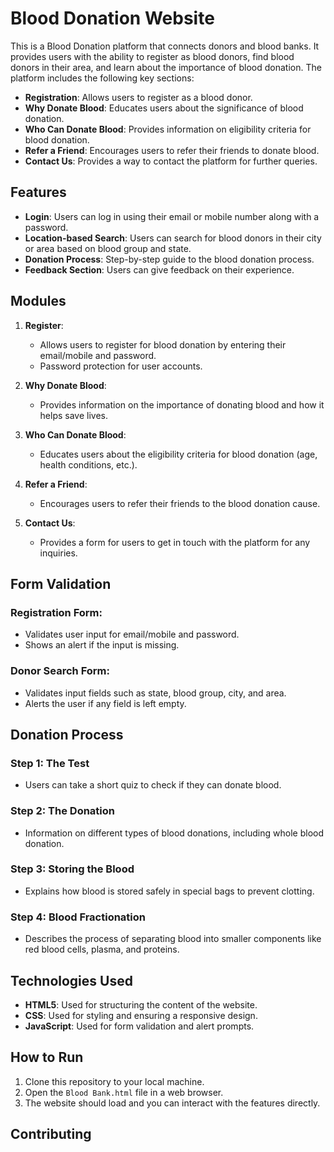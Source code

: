 # Blood Donation Website
This is a Blood Donation platform that connects donors and blood banks. It provides users with the ability to register as blood donors, find blood donors in their area, and learn about the importance of blood donation. The platform includes the following key sections:

- **Registration**: Allows users to register as a blood donor.
- **Why Donate Blood**: Educates users about the significance of blood donation.
- **Who Can Donate Blood**: Provides information on eligibility criteria for blood donation.
- **Refer a Friend**: Encourages users to refer their friends to donate blood.
- **Contact Us**: Provides a way to contact the platform for further queries.

## Features

- **Login**: Users can log in using their email or mobile number along with a password.
- **Location-based Search**: Users can search for blood donors in their city or area based on blood group and state.
- **Donation Process**: Step-by-step guide to the blood donation process.
- **Feedback Section**: Users can give feedback on their experience.

## Modules

1. **Register**: 
   - Allows users to register for blood donation by entering their email/mobile and password.
   - Password protection for user accounts.

2. **Why Donate Blood**:
   - Provides information on the importance of donating blood and how it helps save lives.

3. **Who Can Donate Blood**:
   - Educates users about the eligibility criteria for blood donation (age, health conditions, etc.).

4. **Refer a Friend**:
   - Encourages users to refer their friends to the blood donation cause.

5. **Contact Us**:
   - Provides a form for users to get in touch with the platform for any inquiries.

## Form Validation

### Registration Form:
- Validates user input for email/mobile and password.
- Shows an alert if the input is missing.

### Donor Search Form:
- Validates input fields such as state, blood group, city, and area.
- Alerts the user if any field is left empty.

## Donation Process

### Step 1: The Test
- Users can take a short quiz to check if they can donate blood.

### Step 2: The Donation
- Information on different types of blood donations, including whole blood donation.

### Step 3: Storing the Blood
- Explains how blood is stored safely in special bags to prevent clotting.

### Step 4: Blood Fractionation
- Describes the process of separating blood into smaller components like red blood cells, plasma, and proteins.

## Technologies Used

- **HTML5**: Used for structuring the content of the website.
- **CSS**: Used for styling and ensuring a responsive design.
- **JavaScript**: Used for form validation and alert prompts.

## How to Run
1. Clone this repository to your local machine.
2. Open the `Blood Bank.html` file in a web browser.
3. The website should load and you can interact with the features directly.

## Contributing

